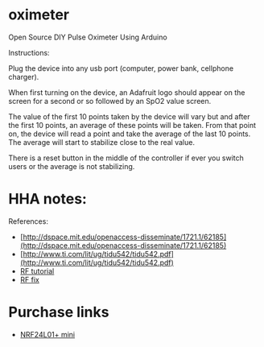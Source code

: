 # oximeterOpen Source DIY Pulse Oximeter Using ArduinoInstructions:Plug the device into any usb port (computer, power bank, cellphone charger).When first turning on the device, an Adafruit logo should appear on the screen for a second or so followed by an SpO2 value screen. The value of the first 10 points taken by the device will vary but and after the first 10 points, an average of these points will be taken. From that point on, the device will read a point and take the average of the last 10 points. The average will start to stabilize close to the real value. There is a reset button in the middle of the controller if ever you switch users or the average is not stabilizing.# HHA notes:References:* [http://dspace.mit.edu/openaccess-disseminate/1721.1/62185](http://dspace.mit.edu/openaccess-disseminate/1721.1/62185)* [http://www.ti.com/lit/ug/tidu542/tidu542.pdf](http://www.ti.com/lit/ug/tidu542/tidu542.pdf)* [RF tutorial](http://gizmosnack.blogspot.com/2013/04/tutorial-nrf24l01-and-avr.html)* [RF fix](http://blog.blackoise.de/2016/02/fixing-your-cheap-nrf24l01-palna-module/)# Purchase links* [NRF24L01+ mini](http://hshop.vn/products/mach-thu-phat-mini-nrf24l01-24ghz)